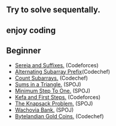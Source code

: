 ## Try to solve sequentally.
## enjoy coding
## Beginner

* [Sereja and Suffixes.](http://codeforces.com/problemset/problem/368/B) (Codeforces) 
* [Alternating Subarray Prefix](https://www.codechef.com/problems/ALTARAY)(Codechef)
* [Count Subarrays.](https://www.codechef.com/problems/SUBINC) (Codechef) 
* [Sums in a Triangle.](http://www.spoj.com/problems/SUMITR/) (SPOJ) 
* [Minimum Step To One.](https://www.spoj.com/problems/MST1/) (SPOJ)
* [Kefa and First Steps.](http://codeforces.com/problemset/problem/580/A) (Codeforces)
* [The Knapsack Problem.](http://www.spoj.com/problems/KNAPSACK/) (SPOJ)
* [Wachovia Bank.](http://www.spoj.com/problems/WACHOVIA/) (SPOJ)
* [Bytelandian Gold Coins.](https://www.codechef.com/problems/COINS) (Codechef)
